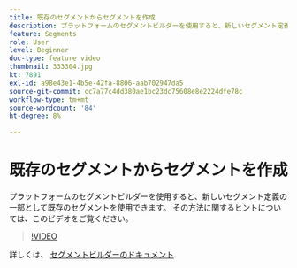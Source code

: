 ```yaml
---
title: 既存のセグメントからセグメントを作成
description: プラットフォームのセグメントビルダーを使用すると、新しいセグメント定義の一部として既存のセグメントを使用できます。 その方法に関するヒントについては、このビデオをご覧ください。
feature: Segments
role: User
level: Beginner
doc-type: feature video
thumbnail: 333304.jpg
kt: 7891
exl-id: a98e43e1-4b5e-42fa-8806-aab702947da5
source-git-commit: cc7a77c4dd380ae1bc23dc75608e8e2224dfe78c
workflow-type: tm+mt
source-wordcount: '84'
ht-degree: 8%

---
```


# 既存のセグメントからセグメントを作成

プラットフォームのセグメントビルダーを使用すると、新しいセグメント定義の一部として既存のセグメントを使用できます。 その方法に関するヒントについては、このビデオをご覧ください。

>[!VIDEO](https://video.tv.adobe.com/v/333304/?quality=12&learn=on)

詳しくは、 [セグメントビルダーのドキュメント](https://experienceleague.adobe.com/docs/experience-platform/segmentation/ui/segment-builder.html?lang=ja).